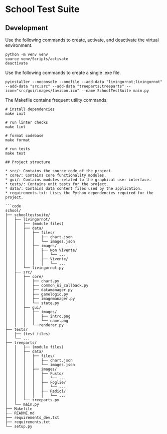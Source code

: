 # School Test Suite

## Development

Use the following commands to create, activate, and deactivate the virtual environment.

```shell
python -m venv venv
source venv/Scripts/activate
deactivate
```

Use the following commands to create a single .exe file.

```shell
pyinstaller --noconsole --onefile --add-data "livingornot;livingornot" --add-data "src;src" --add-data "treeparts;treeparts" --icon="src/gui/images/favicon.ico" --name SchoolTestSuite main.py
```

The Makefile contains frequent utility commands.

```shell
# install dependencies
make init

# run linter checks
make lint

# format codebase
make format

# run tests
make test

## Project structure

* src/: Contains the source code of the project.
* core/: Contains core functionality modules.
* gui/: Contains modules related to the graphical user interface.
* tests/: Contains unit tests for the project.
* data/: Contains data content files used by the application.
* requirements.txt: Lists the Python dependencies required for the project.

```code
school/
├── schooltestsuite/
│   ├── livingornot/
│   │   ├── (module files)
│   │   ├── data/
│   │   │   ├── files/
│   │   │   │   ├── chart.json
│   │   │   │   └── images.json
│   │   │   ├── images/
│   │   │   │   ├── Non Vivente/
│   │   │   │   │   └── ...
│   │   │   │   ├── Vivente/
│   │   │   │   │   └── ...
│   │   └── livingornot.py
│   ├── src/
│   │   ├── core/
│   │   │   ├── chart.py
│   │   │   ├── common_ui_callback.py
│   │   │   ├── datamanager.py
│   │   │   ├── gamelogic.py
│   │   │   ├── imagemanager.py
│   │   │   └── state.py
│   │   ├── gui/
│   │   │   ├── images/
│   │   │   │   ├── intro.png
│   │   │   │   └── name.png
│   │   │   └──renderer.py
├── tests/
│   ├── (test files)
│   └── ...
├── treeparts/
│   │   ├── (module files)
│   │   ├── data/
│   │   │   ├── files/
│   │   │   │   ├── chart.json
│   │   │   │   └── images.json
│   │   │   ├── images/
│   │   │   │   ├── Fusto/
│   │   │   │   │   └── ...
│   │   │   │   ├── Foglie/
│   │   │   │   │   └── ...
│   │   │   │   ├── Radici/
│   │   │   │   │   └── ...
│   │   └── treeparts.py
│   └── main.py
├── Makefile
├── README.md
├── requirements_dev.txt
├── requirements.txt
└── setup.py
```
